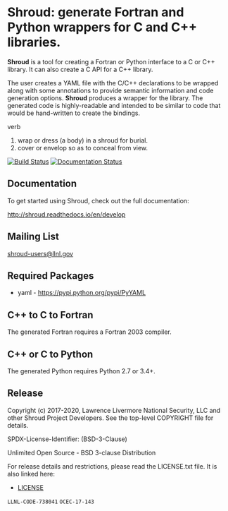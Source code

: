 # Shroud: generate Fortran and Python wrappers for C and C++ libraries.

**Shroud** is a tool for creating a Fortran or Python interface to a C
or C++ library.  It can also create a C API for a C++ library.

The user creates a YAML file with the C/C++ declarations to be wrapped
along with some annotations to provide semantic information and code
generation options.  **Shroud** produces a wrapper for the library.
The generated code is highly-readable and intended to be similar to code
that would be hand-written to create the bindings.

verb
1. wrap or dress (a body) in a shroud for burial.
2. cover or envelop so as to conceal from view.

[![Build Status](https://travis-ci.org/LLNL/shroud.svg?branch=develop)](https://travis-ci.org/LLNL/shroud)
[![Documentation Status](https://readthedocs.org/projects/shroud/badge/?version=develop)](http://shroud.readthedocs.io/en/latest/?badge=develop)

## Documentation

To get started using Shroud, check out the full documentation:

http://shroud.readthedocs.io/en/develop

## Mailing List

shroud-users@llnl.gov

## Required Packages

*  yaml - https://pypi.python.org/pypi/PyYAML

## C++ to C to Fortran

The generated Fortran requires a Fortran 2003 compiler.

## C++ or C to Python

The generated Python requires Python 2.7 or 3.4+.

## Release

Copyright (c) 2017-2020, Lawrence Livermore National Security, LLC and
other Shroud Project Developers.
See the top-level COPYRIGHT file for details.

SPDX-License-Identifier: (BSD-3-Clause)

Unlimited Open Source - BSD 3-clause Distribution

For release details and restrictions, please read the LICENSE.txt file.
It is also linked here:
- [LICENSE](./LICENSE)

`LLNL-CODE-738041`  `OCEC-17-143`
